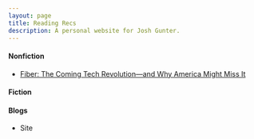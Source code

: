 ```yaml
---
layout: page
title: Reading Recs
description: A personal website for Josh Gunter.
---
```


#### Nonfiction
- [Fiber: The Coming Tech Revolution―and Why America Might Miss It](pages/fiber.html)

#### Fiction

#### Blogs
- Site

